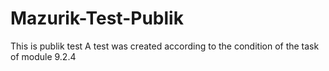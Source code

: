 # Mazurik-Test-Publik
This is publik test
A test was created according to the condition of the task of module 9.2.4
